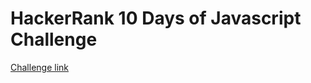 # HackerRank 10 Days of Javascript Challenge

[Challenge link](https://www.hackerrank.com/domains/tutorials/10-days-of-javascript)

